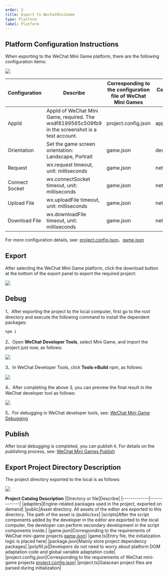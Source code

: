```yaml
---
order: 2
title: Export To WechatMiniGame
type: Platform
label: Platform
---
```


## Platform Configuration Instructions

When exporting to the WeChat Mini Game platform, there are the following configuration items:

<image src="https://mdn.alipayobjects.com/huamei_w6ifet/afts/img/A*natiS7i3cvUAAAAAAAAAAAAADjCHAQ/fmt.webp" />

| Configuration          | Describe                                                                                                                              | Corresponding to the configuration file of WeChat Mini Games | Corresponding to the fields in WeChat Mini Games
| ------------- | ------------- | ------------- | --------------------------------------------------------------------------------------------------------------------------------- |
| AppId | AppId of WeChat Mini Game, required. The wxdf8199565c509fb9 in the screenshot is a test account. | project.config.json | appid |
| Orientation | Set the game screen orientation: Landscape, Portrait| game.json | deviceOrientation |
| Request | wx.request timeout, unit: milliseconds | game.json | networkTimeout.request |
| Connect Socket | wx.connectSocket timeout, unit: milliseconds | game.json | networkTimeout.connectSocket |
| Upload File | wx.uploadFile timeout, unit: milliseconds | game.json | networkTimeout.uploadFile |
| Download File | wx.downloadFile timeout, unit: milliseconds | game.json | networkTimeout.downloadFile |

For more configuration details, see: [project.config.json](https://developers.weixin.qq.com/minigame/dev/devtools/projectconfig.html)、[game.json](https://developers.weixin.qq.com/minigame/dev/reference/configuration/app.html)

## Export

After selecting the WeChat Mini Game platform, click the download button at the bottom of the export panel to export the required project:

<image src="https://mdn.alipayobjects.com/huamei_w6ifet/afts/img/A*a1-PQIsWlgIAAAAAAAAAAAAADjCHAQ/fmt.webp" />

## Debug

1、After exporting the project to the local computer, first go to the root directory and execute the following command to install the dependent packages:

```bash
npm i
```

2、Open **WeChat Developer Tools**, select Mini Game, and import the project just now, as follows:

<image src="https://mdn.alipayobjects.com/huamei_w6ifet/afts/img/A*gCnXSqRgLnMAAAAAAAAAAAAADjCHAQ/fmt.webp" />

3、In WeChat Developer Tools, click **Tools->Build** npm, as follows:

<image src="https://mdn.alipayobjects.com/huamei_w6ifet/afts/img/A*G5aBQKNFdV8AAAAAAAAAAAAADjCHAQ/fmt.webp" />

4、After completing the above 3, you can preview the final result in the WeChat developer tool as follows:

<image src="https://mdn.alipayobjects.com/huamei_w6ifet/afts/img/A*JyoIS54k3uYAAAAAAAAAAAAADjCHAQ/fmt.webp" />

5、For debugging in WeChat developer tools, see: [WeChat Mini Game Debugging](https://developers.weixin.qq.com/minigame/dev/guide/runtime/debug/)

## Publish

After local debugging is completed, you can publish it. For details on the publishing process, see: [WeChat Mini Games Publish](https://developers.weixin.qq.com/minigame/introduction/guide/)

## Export Project Directory Description

The project directory exported to the local is as follows:

<image src="https://mdn.alipayobjects.com/huamei_w6ifet/afts/img/A*3jBDQYE5T9AAAAAAAAAAAAAADjCHAQ/fmt.webp" />

**Project Catalog Description**
|Directory or file|Describe|
|-------------|-------------|
|adapters|Engine-related packages used in the project, exported on demand|
|public|Asset directory. All assets of the editor are exported to this directory. The path of the asset is /public/xxx|
|scripts|After the script components added by the developer in the editor are exported to the local computer, the developer can perform secondary development in the script components inside.|
|game.json|Corresponding to the requirements of WeChat mini-game projects [game.json](https://developers.weixin.qq.com/minigame/dev/reference/configuration/app.html)|
|game.ts|Entry file, the initialization logic is placed here|
|package.json|Mainly store project dependency packages|
|polyfill.js|Developers do not need to worry about platform DOM adaptation code and global variable adaptation code|
|project.config.json|Corresponding to the requirements of WeChat mini-game projects [project.config.json](https://developers.weixin.qq.com/minigame/dev/devtools/projectconfig.html)|
|project.ts|Galacean project files are parsed during initialization|
